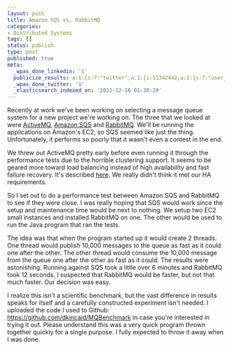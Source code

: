 ```yaml
---
layout: post
title: Amazon SQS vs. RabbitMQ
categories:
- Distributed Systems
tags: []
status: publish
type: post
published: true
meta:
  _wpas_done_linkedin: '1'
  publicize_results: a:1:{s:7:"twitter";a:1:{i:11342442;a:2:{s:7:"user_id";s:11:"davekincaid";s:7:"post_id";s:18:"147488737222336514";}}}
  _wpas_done_twitter: '1'
  _elasticsearch_indexed_on: '2011-12-16 01:30:29'
---
```


Recently at work we've been working on selecting a message queue system for a new project we're
working on. The three that we looked at were <a href="http://activemq.apache.org"
target="_blank">ActiveMQ</a>, <a href="http://aws.amazon.com/sqs/" target="_blank">Amazon SQS</a>
and <a href="http://www.rabbitmq.com/" target="_blank">RabbitMQ</a>. We'll be running the
applications on Amazon's EC2, so SQS seemed like just the thing. Unfortunately, it performs so
poorly that it wasn't even a contest in the end.

We threw out ActiveMQ pretty early before even running it through the performance tests due to the
horrible clustering support. It seems to be geared more toward load balancing instead of high
availability and fast failure recovery. It's
described <a href="http://activemq.apache.org/masterslave.html" target="_blank">here</a>. We really
didn't think it met our HA requirements.

So I set out to do a performance test between Amazon SQS and RabbitMQ to see if they were close. I
was really hoping that SQS would work since the setup and maintenance time would be next to
nothing. We setup two EC2 small instances and installed RabbitMQ on one. The other would be used to
run the Java program that ran the tests.

The idea was that when the program started up it would create 2 threads. One thread would publish
10,000 messages to the queue as fast as it could one after the other. The other thread would consume
the 10,000 message from the queue one after the other as fast as it could. The results were
astonishing. Running against SQS took a little over 6 minutes and RabbitMQ took 12 seconds. I
suspected that RabbitMQ would be faster, but not that much faster. Our decision was easy.

I realize this isn't a scientific benchmark, but the vast difference in results speaks for itself
and a carefully constructed experiment isn't needed. I uploaded the code I used to Github:
https://github.com/dkincaid/MQBenchmark in case you're interested in trying it out. Please
understand this was a very quick program thrown together quickly for a single purpose. I fully
expected to throw it away when I was done.
